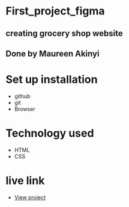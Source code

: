 # First_project_figma
## creating grocery shop website
## Done by Maureen Akinyi
# Set up installation
* github
* git
* Browser
# Technology used
* HTML
* CSS
# live link

* <a href="https://github.com/Maureen-1998DEV/First_project_figma">View project</a>


